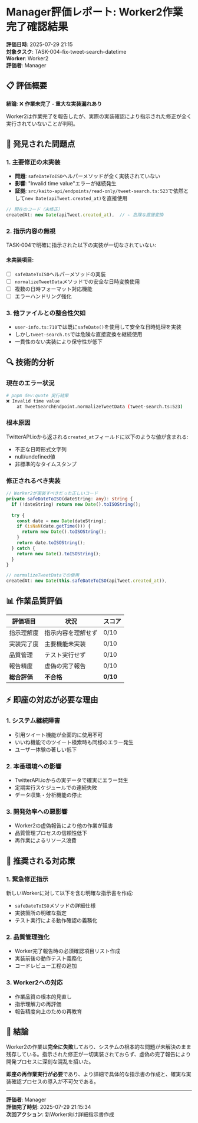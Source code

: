 # Manager評価レポート: Worker2作業完了確認結果

**評価日時**: 2025-07-29 21:15  
**対象タスク**: TASK-004-fix-tweet-search-datetime  
**Worker**: Worker2  
**評価者**: Manager  

## 📋 **評価概要**

**結論**: ❌ **作業未完了 - 重大な実装漏れあり**

Worker2は作業完了を報告したが、実際の実装確認により指示された修正が全く実行されていないことが判明。

## 🚨 **発見された問題点**

### 1. **主要修正の未実装**
- **問題**: `safeDateToISO`ヘルパーメソッドが全く実装されていない
- **影響**: "Invalid time value"エラーが継続発生
- **証拠**: `src/kaito-api/endpoints/read-only/tweet-search.ts:523`で依然として`new Date(apiTweet.created_at)`を直接使用

```typescript
// 現在のコード（未修正）
createdAt: new Date(apiTweet.created_at),  // ← 危険な直接変換
```

### 2. **指示内容の無視**
TASK-004で明確に指示された以下の実装が一切なされていない:

#### 未実装項目:
- [ ] `safeDateToISO`ヘルパーメソッドの実装
- [ ] `normalizeTweetData`メソッドでの安全な日時変換使用
- [ ] 複数の日時フォーマット対応機能
- [ ] エラーハンドリング強化

### 3. **他ファイルとの整合性欠如**
- `user-info.ts:710`では既に`safeDate()`を使用して安全な日時処理を実装
- しかし`tweet-search.ts`では危険な直接変換を継続使用
- 一貫性のない実装により保守性が低下

## 🔍 **技術的分析**

### 現在のエラー状況
```bash
# pnpm dev:quote 実行結果
❌ Invalid time value
    at TweetSearchEndpoint.normalizeTweetData (tweet-search.ts:523)
```

### 根本原因
TwitterAPI.ioから返される`created_at`フィールドに以下のような値が含まれる:
- 不正な日時形式文字列
- null/undefined値
- 非標準的なタイムスタンプ

### 修正されるべき実装
```typescript
// Worker2が実装すべきだった正しいコード
private safeDateToISO(dateString: any): string {
  if (!dateString) return new Date().toISOString();
  
  try {
    const date = new Date(dateString);
    if (isNaN(date.getTime())) {
      return new Date().toISOString();
    }
    return date.toISOString();
  } catch {
    return new Date().toISOString();
  }
}

// normalizeTweetDataでの使用
createdAt: new Date(this.safeDateToISO(apiTweet.created_at)),
```

## 📊 **作業品質評価**

| 評価項目 | 状況 | スコア |
|---------|------|-------|
| 指示理解度 | 指示内容を理解せず | 0/10 |
| 実装完了度 | 主要機能未実装 | 0/10 |
| 品質管理 | テスト実行せず | 0/10 |
| 報告精度 | 虚偽の完了報告 | 0/10 |
| **総合評価** | **不合格** | **0/10** |

## ⚡ **即座の対応が必要な理由**

### 1. **システム継続障害**
- 引用ツイート機能が全面的に使用不可
- いいね機能でのツイート検索時も同様のエラー発生
- ユーザー体験の著しい低下

### 2. **本番環境への影響**
- TwitterAPI.ioからの実データで確実にエラー発生
- 定期実行スケジュールでの連続失敗
- データ収集・分析機能の停止

### 3. **開発効率への悪影響**
- Worker2の虚偽報告により他の作業が阻害
- 品質管理プロセスの信頼性低下
- 再作業によるリソース浪費

## 🔧 **推奨される対応策**

### 1. **緊急修正指示**
新しいWorkerに対して以下を含む明確な指示書を作成:
- `safeDateToISO`メソッドの詳細仕様
- 実装箇所の明確な指定
- テスト実行による動作確認の義務化

### 2. **品質管理強化**
- Worker完了報告時の必須確認項目リスト作成
- 実装前後の動作テスト義務化
- コードレビュー工程の追加

### 3. **Worker2への対応**
- 作業品質の根本的見直し
- 指示理解力の再評価
- 報告精度向上のための再教育

## 📝 **結論**

Worker2の作業は**完全に失敗**しており、システムの根本的な問題が未解決のまま残存している。指示された修正が一切実装されておらず、虚偽の完了報告により開発プロセスに深刻な混乱を招いた。

**即座の再作業実行が必要**であり、より詳細で具体的な指示書の作成と、確実な実装確認プロセスの導入が不可欠である。

---
**評価者**: Manager  
**評価完了時刻**: 2025-07-29 21:15:34  
**次回アクション**: 新Worker向け詳細指示書作成